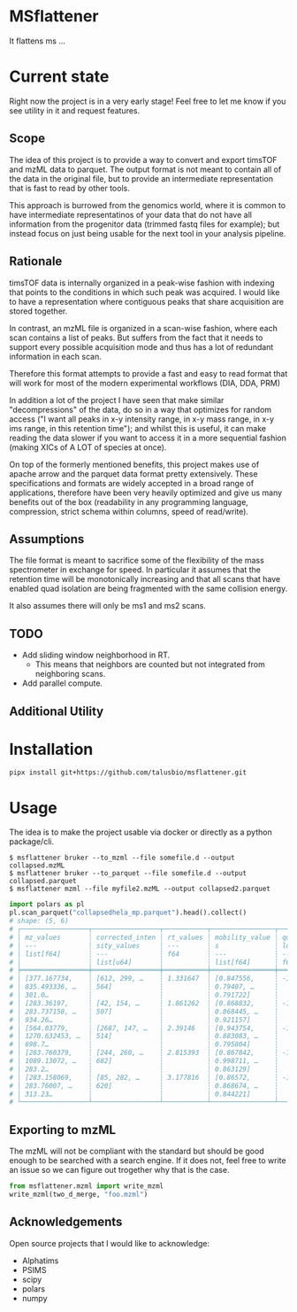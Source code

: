 
# MSflattener

It flattens ms ...

# Current state

Right now the project is in a very early stage!
Feel free to let me know if you see utility in it and request features.

## Scope

The idea of this project is to provide a way to convert and export
timsTOF and mzML data to parquet. The output format is not meant to
contain all of the data in the original file, but to provide an
intermediate representation that is fast to read by other tools.

This approach is burrowed from the genomics world, where it is common
to have intermediate representatinos of your data that do not have all
information from the progenitor data (trimmed fastq files for example);
but instead focus on just being usable for the next tool in your analysis
pipeline.

## Rationale

timsTOF data is internally organized in a peak-wise fashion with
indexing that points to the conditions in which such peak was acquired.
I would like to have a representation where contiguous peaks that share
acquisition are stored together.

In contrast, an mzML file is organized in a scan-wise fashion, where
each scan contains a list of peaks. But suffers from the fact that it
needs to support every possible acquisition mode and thus has a lot of
redundant information in each scan.

Therefore this format attempts to provide a fast and easy to read format
that will work for most of the modern experimental workflows (DIA, DDA, PRM)

In addition a lot of the project I have seen that make similar
"decompressions" of the data, do so in a way that optimizes for random
access ("I want all peaks in x-y intensity range, in x-y mass range,
in x-y ims range, in this retention time"); and whilst this is useful,
it can make reading the data slower if you want to access it in a more
sequential fashion (making XICs of A LOT of species at once).

On top of the formerly mentioned benefits, this project makes use
of apache arrow and the parquet data format pretty extensively. These
specifications and formats are widely accepted in a broad range
of applications, therefore have been very heavily optimized and give
us many benefits out of the box (readability in any programming language,
compression, strict schema within columns, speed of read/write).

## Assumptions

The file format is meant to sacrifice some of the flexibility of the
mass spectrometer in exchange for speed. In particular it assumes that
the retention time will be monotonically increasing and that all scans
that have enabled quad isolation are being fragmented with the same
collision energy.

It also assumes there will only be ms1 and ms2 scans.

## TODO
- Add sliding window neighborhood in RT.
    - This means that neighbors are counted but not integrated from neighboring scans.
- Add parallel compute.

## Additional Utility

# Installation

```
pipx install git+https://github.com/talusbio/msflattener.git
```

# Usage

The idea is to make the project usable via docker or directly as a
python package/cli.

```shell
$ msflattener bruker --to_mzml --file somefile.d --output collapsed.mzML
$ msflattener bruker --to_parquet --file somefile.d --output collapsed.parquet
$ msflattener mzml --file myfile2.mzML --output collapsed2.parquet
```

```python
import polars as pl
pl.scan_parquet("collapsedhela_mp.parquet").head().collect()
# shape: (5, 6)
# ┌─────────────────┬─────────────────┬───────────┬────────────────┬────────────────┬────────────────┐
# │ mz_values       ┆ corrected_inten ┆ rt_values ┆ mobility_value ┆ quad_low_mz_va ┆ quad_high_mz_v │
# │ ---             ┆ sity_values     ┆ ---       ┆ s              ┆ lues           ┆ alues          │
# │ list[f64]       ┆ ---             ┆ f64       ┆ ---            ┆ ---            ┆ ---            │
# │                 ┆ list[u64]       ┆           ┆ list[f64]      ┆ f64            ┆ f64            │
# ╞═════════════════╪═════════════════╪═══════════╪════════════════╪════════════════╪════════════════╡
# │ [377.167734,    ┆ [612, 299, …    ┆ 1.331647  ┆ [0.847556,     ┆ -1.0           ┆ -1.0           │
# │ 835.493336, …   ┆ 564]            ┆           ┆ 0.79407, …     ┆                ┆                │
# │ 301.0…          ┆                 ┆           ┆ 0.791722]      ┆                ┆                │
# │ [283.36197,     ┆ [42, 154, …     ┆ 1.861262  ┆ [0.868832,     ┆ -1.0           ┆ -1.0           │
# │ 283.737158, …   ┆ 507]            ┆           ┆ 0.868445, …    ┆                ┆                │
# │ 934.26…         ┆                 ┆           ┆ 0.921157]      ┆                ┆                │
# │ [564.03779,     ┆ [2687, 147, …   ┆ 2.39146   ┆ [0.943754,     ┆ -1.0           ┆ -1.0           │
# │ 1270.632453, …  ┆ 514]            ┆           ┆ 0.883083, …    ┆                ┆                │
# │ 698.7…          ┆                 ┆           ┆ 0.795804]      ┆                ┆                │
# │ [283.760379,    ┆ [244, 260, …    ┆ 2.815393  ┆ [0.867842,     ┆ -1.0           ┆ -1.0           │
# │ 1089.13072, …   ┆ 682]            ┆           ┆ 0.998711, …    ┆                ┆                │
# │ 283.2…          ┆                 ┆           ┆ 0.863129]      ┆                ┆                │
# │ [283.158069,    ┆ [85, 282, …     ┆ 3.177816  ┆ [0.86572,      ┆ -1.0           ┆ -1.0           │
# │ 283.76007, …    ┆ 620]            ┆           ┆ 0.868674, …    ┆                ┆                │
# │ 313.23…         ┆                 ┆           ┆ 0.844221]      ┆                ┆                │
# └─────────────────┴─────────────────┴───────────┴────────────────┴────────────────┴────────────────┘
```

## Exporting to mzML

The mzML will not be compliant with the standard but should be good enough to be searched with a search engine.
If it does not, feel free to write an issue so we can figure out trogether why that is the case.

```python
from msflattener.mzml import write_mzml
write_mzml(two_d_merge, "foo.mzml")
```

## Acknowledgements

Open source projects that I would like to acknowledge:
- Alphatims
- PSIMS
- scipy
- polars
- numpy
